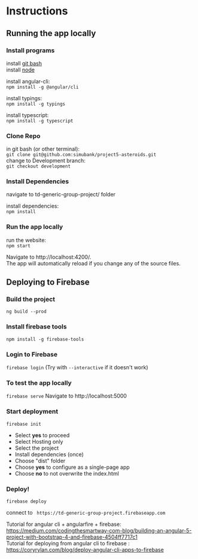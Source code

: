 # Instructions
## Running the app locally
### Install programs

install [git bash][git bash]  
install [node][node]

install angular-cli:  
```npm install -g @angular/cli``` 

install typings:  
```npm install -g typings```

install typescript:  
```npm install -g typescript``` 

### Clone Repo
in git bash (or other terminal):  
```git clone git@github.com:simubank/project5-asteroids.git```  
change to Development branch:  
```git checkout development```

### Install Dependencies
navigate to td-generic-group-project/ folder  

install dependencies:  
```npm install``` 

### Run the app locally
run the website:  
```npm start```  

Navigate to http://localhost:4200/.  
The app will automatically reload if you change any of the source files.  

## Deploying to Firebase
### Build the project
```ng build --prod```

### Install firebase tools
```npm install -g firebase-tools```

### Login to Firebase
```firebase login``` (Try with ```--interactive``` if it doesn't work)

### To test the app locally
```firebase serve```
Navigate to http://localhost:5000

### Start deployment
```firebase init```
* Select __yes__ to proceed
* Select Hosting only
* Select the project
* Install dependencies (once)
* Choose "dist" folder
* Choose __yes__ to configure as a single-page app
* Choose __no__ to not overwrite the index.html


### Deploy!
```firebase deploy```

connect to ``` https://td-generic-group-project.firebaseapp.com```

[git bash]: https://git-scm.com/downloads  
[node]: https://nodejs.org/en/  

Tutorial for angular cli + angularfire + firebase: https://medium.com/codingthesmartway-com-blog/building-an-angular-5-project-with-bootstrap-4-and-firebase-4504ff7717c1  
Tutorial for deploying from angular cli to firebase : https://coryrylan.com/blog/deploy-angular-cli-apps-to-firebase
